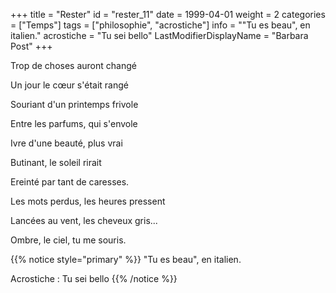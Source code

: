 +++
title = "Rester"
id = "rester_11"
date = 1999-04-01
weight = 2
categories = ["Temps"]
tags = ["philosophie", "acrostiche"]
info = "\"Tu es beau\", en italien."
acrostiche = "Tu sei bello"
LastModifierDisplayName = "Barbara Post"
+++

Trop de choses auront changé

Un jour le cœur s'était rangé

Souriant d'un printemps frivole

Entre les parfums, qui s'envole

Ivre d'une beauté, plus vrai

Butinant, le soleil rirait

Ereinté par tant de caresses.

Les mots perdus, les heures pressent

Lancées au vent, les cheveux gris...

Ombre, le ciel, tu me souris.

{{% notice style="primary" %}}
\"Tu es beau\", en italien.

Acrostiche : Tu sei bello
{{% /notice %}}
